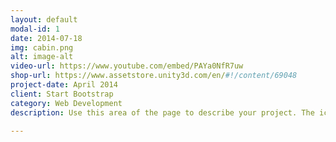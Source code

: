 ```yaml
---
layout: default
modal-id: 1
date: 2014-07-18
img: cabin.png
alt: image-alt
video-url: https://www.youtube.com/embed/PAYa0NfR7uw
shop-url: https://www.assetstore.unity3d.com/en/#!/content/69048
project-date: April 2014
client: Start Bootstrap
category: Web Development
description: Use this area of the page to describe your project. The icon above is part of a free icon set by <a href="https://sellfy.com/p/8Q9P/jV3VZ/">Flat Icons</a>. On their website, you can download their free set with 16 icons, or you can purchase the entire set with 146 icons for only $12!

---
```

